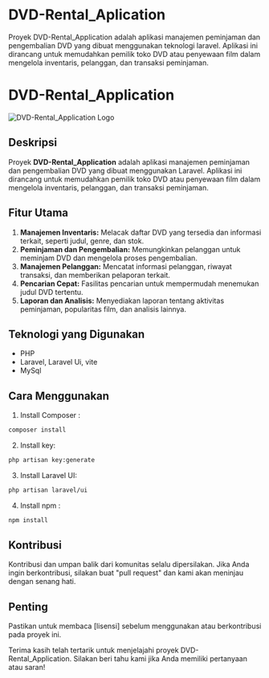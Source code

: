 # DVD-Rental_Aplication
Proyek DVD-Rental_Application adalah aplikasi manajemen peminjaman dan pengembalian DVD yang dibuat menggunakan teknologi laravel. Aplikasi ini dirancang untuk memudahkan pemilik toko DVD atau penyewaan film dalam mengelola inventaris, pelanggan, dan transaksi peminjaman.

# DVD-Rental_Application

![DVD-Rental_Application Logo](https://github.com/NafMn/DVD-Rental_Aplication/blob/nafis-frondend/public/assets/images/cine.png)

## Deskripsi

Proyek **DVD-Rental_Application** adalah aplikasi manajemen peminjaman dan pengembalian DVD yang dibuat menggunakan Laravel. Aplikasi ini dirancang untuk memudahkan pemilik toko DVD atau penyewaan film dalam mengelola inventaris, pelanggan, dan transaksi peminjaman.

## Fitur Utama

1. **Manajemen Inventaris:** Melacak daftar DVD yang tersedia dan informasi terkait, seperti judul, genre, dan stok.
2. **Peminjaman dan Pengembalian:** Memungkinkan pelanggan untuk meminjam DVD dan mengelola proses pengembalian.
3. **Manajemen Pelanggan:** Mencatat informasi pelanggan, riwayat transaksi, dan memberikan pelaporan terkait.
4. **Pencarian Cepat:** Fasilitas pencarian untuk mempermudah menemukan judul DVD tertentu.
5. **Laporan dan Analisis:** Menyediakan laporan tentang aktivitas peminjaman, popularitas film, dan analisis lainnya.

## Teknologi yang Digunakan

- PHP
- Laravel, Laravel Ui, vite
- MySql

## Cara Menggunakan

1. Install Composer : 
```html
composer install
```
2. Install key:
```html
php artisan key:generate
```
3. Install Laravel UI:
```html
php artisan laravel/ui
```
4. Install npm :
```html
npm install
```

## Kontribusi

Kontribusi dan umpan balik dari komunitas selalu dipersilakan. Jika Anda ingin berkontribusi, silakan buat "pull request" dan kami akan meninjau dengan senang hati.

## Penting

Pastikan untuk membaca [lisensi] sebelum menggunakan atau berkontribusi pada proyek ini.

Terima kasih telah tertarik untuk menjelajahi proyek DVD-Rental_Application. Silakan beri tahu kami jika Anda memiliki pertanyaan atau saran!
